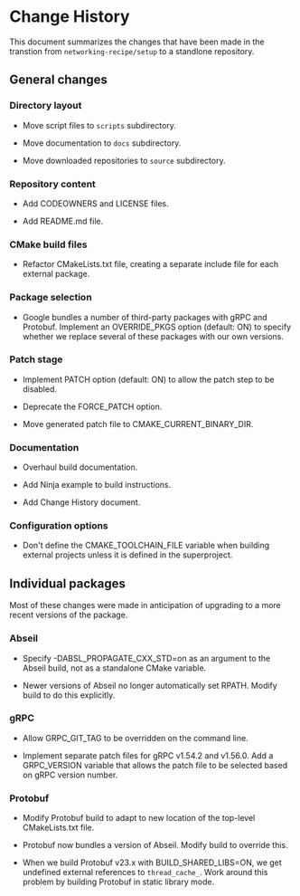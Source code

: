 # Change History

This document summarizes the changes that have been made in the transtion
from `networking-recipe/setup` to a standlone repository.

## General changes

### Directory layout

- Move script files to `scripts` subdirectory.

- Move documentation to `docs` subdirectory.

- Move downloaded repositories to `source` subdirectory.

### Repository content

- Add CODEOWNERS and LICENSE files.

- Add README.md file.

### CMake build files

- Refactor CMakeLists.txt file, creating a separate include file for each
  external package.

### Package selection

- Google bundles a number of third-party packages with gRPC and Protobuf.
  Implement an OVERRIDE_PKGS option (default: ON) to specify whether we
  replace several of these packages with our own versions.

### Patch stage

- Implement PATCH option (default: ON) to allow the patch step to be disabled.

- Deprecate the FORCE_PATCH option.

- Move generated patch file to CMAKE_CURRENT_BINARY_DIR.

### Documentation

- Overhaul build documentation.

- Add Ninja example to build instructions.

- Add Change History document.

### Configuration options

- Don't define the CMAKE_TOOLCHAIN_FILE variable when building external
  projects unless it is defined in the superproject.

## Individual packages

Most of these changes were made in anticipation of upgrading to a more
recent versions of the package.

### Abseil

- Specify -DABSL_PROPAGATE_CXX_STD=on as an argument to the Abseil build,
  not as a standalone CMake variable.

- Newer versions of Abseil no longer automatically set RPATH.
  Modify build to do this explicitly.

### gRPC

- Allow GRPC_GIT_TAG to be overridden on the command line.

- Implement separate patch files for gRPC v1.54.2 and v1.56.0.
  Add a GRPC_VERSION variable that allows the patch file to be
  selected based on gRPC version number.

### Protobuf

- Modify Protobuf build to adapt to new location of the top-level
  CMakeLists.txt file.

- Protobuf now bundles a version of Abseil. Modify build to override this.

- When we build Protobuf v23.x with BUILD_SHARED_LIBS=ON, we get
  undefined external references to `thread_cache_`. Work around
  this problem by building Protobuf in static library mode.
